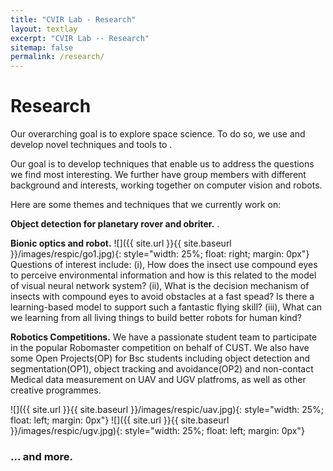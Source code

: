 ```yaml
---
title: "CVIR Lab - Research"
layout: textlay
excerpt: "CVIR Lab -- Research"
sitemap: false
permalink: /research/
---
```


# Research

Our overarching goal is to explore space science. To do so, we use and develop novel techniques and tools to .

Our goal is to develop techniques that enable us to address the questions we find most interesting. We further have group members with different background and interests, working together on computer vision and robots.

Here are some themes and techniques that we currently work on:

**Object detection for planetary rover and obriter.** .


**Bionic optics and robot.** ![]({{ site.url }}{{ site.baseurl }}/images/respic/go1.jpg){: style="width: 25%; float: right; margin: 0px"}
Questions of interest include: (i), How does the insect use compound eyes to perceive environmental information and how is this related to the model of visual neural network system? (ii), What is the decision mechanism of insects with compound eyes to avoid obstacles at a fast  spead? Is there a learning-based model to support such a fantastic flying skill? (iii), What can we learning from all living things to build better robots for human kind?

**Robotics Competitions.** We have a passionate student team to participate in the popular Robomaster competition on behalf of CUST. We also have some Open Projects(OP) for Bsc students including object detection and segmentation(OP1), object tracking and avoidance(OP2) and non-contact Medical data measurement on UAV and UGV platfroms, as well as other creative programmes.

![]({{ site.url }}{{ site.baseurl }}/images/respic/uav.jpg){: style="width: 25%; float: left; margin: 0px"}
![]({{ site.url }}{{ site.baseurl }}/images/respic/ugv.jpg){: style="width: 25%; float: left; margin: 0px"}


### ... and more.
